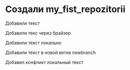 ﻿# Создали my_fist_repozitorii

Добавили текст

Добавили текс через брайзер

Добавили текст локально

Добавили текст в новой ветке  newbranch

Добавил конфликт локальный текст